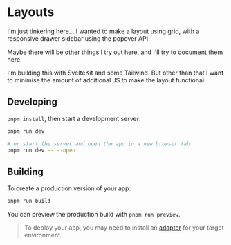 # Layouts

I'm just tinkering here... I wanted to make a layout using grid, with a responsive drawer sidebar using the popover API.

Maybe there will be other things I try out here, and I'll try to document them here.

I'm building this with SvelteKit and some Tailwind. But other than that I want to minimise the amount of additional JS to make the layout functional.

## Developing

`pnpm install`, then start a development server:

```bash
pnpm run dev

# or start the server and open the app in a new browser tab
pnpm run dev -- --open
```

## Building

To create a production version of your app:

```bash
pnpm run build
```

You can preview the production build with `pnpm run preview`.

> To deploy your app, you may need to install an [adapter](https://svelte.dev/docs/kit/adapters) for your target environment.
